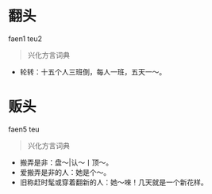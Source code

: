 # 翻头
faen1 teu2
> 兴化方言词典
- 轮转：十五个人三班倒，每人一班，五天一～。

# 贩头
faen5 teu
> 兴化方言词典
- 搬弄是非：盘～|认～丨顶～。
- 爱搬弄是非的人：她是个～。
- 旧称赶时髦或穿着翻新的人：她～唻！几天就是一个新花样。
